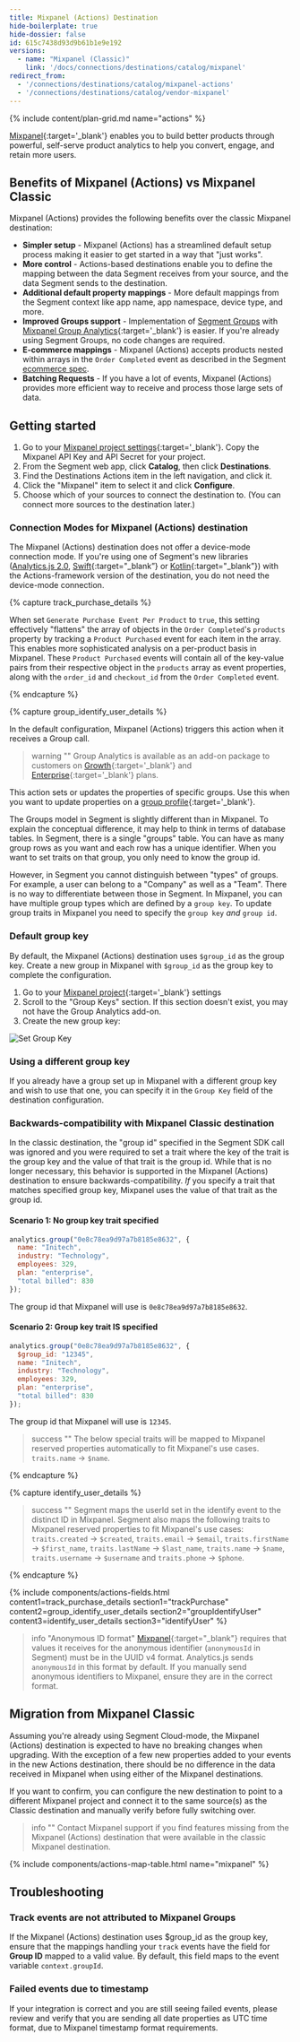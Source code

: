```yaml
---
title: Mixpanel (Actions) Destination
hide-boilerplate: true
hide-dossier: false
id: 615c7438d93d9b61b1e9e192
versions:
  - name: "Mixpanel (Classic)"
    link: '/docs/connections/destinations/catalog/mixpanel'
redirect_from:
  - '/connections/destinations/catalog/mixpanel-actions'
  - '/connections/destinations/catalog/vendor-mixpanel'
---
```

{% include content/plan-grid.md name="actions" %}


[Mixpanel](https://mixpanel.com/){:target='_blank'} enables you to build better products through powerful, self-serve product analytics to help you convert, engage, and retain more users.


## Benefits of Mixpanel (Actions) vs Mixpanel Classic

Mixpanel (Actions) provides the following benefits over the classic Mixpanel destination:
- **Simpler setup** - Mixpanel (Actions) has a streamlined default setup process making it easier to get started in a way that "just works".
- **More control** - Actions-based destinations enable you to define the mapping between the data Segment receives from your source, and the data Segment sends to the destination.
- **Additional default property mappings** - More default mappings from the Segment context like app name, app namespace, device type, and more.
- **Improved Groups support** - Implementation of [Segment Groups](/docs/connections/spec/group/) with [Mixpanel Group Analytics](https://help.mixpanel.com/hc/en-us/articles/360025333632-Group-Analytics){:target='_blank'} is easier. If you're already using Segment Groups, no code changes are required.
- **E-commerce mappings** - Mixpanel (Actions) accepts products nested within arrays in the `Order Completed` event as described in the Segment [ecommerce spec](/docs/connections/spec/ecommerce/v2/#order-completed).
- **Batching Requests** - If you have a lot of events, Mixpanel (Actions) provides more efficient way to receive and process those large sets of data.

## Getting started

1. Go to your [Mixpanel project settings](https://mixpanel.com/report/settings/#account/projects){:target='_blank'}. Copy the Mixpanel API Key and API Secret for your project.
2. From the Segment web app, click **Catalog**, then click **Destinations**.
3. Find the Destinations Actions item in the left navigation, and click it.
4. Click the "Mixpanel" item to select it and click **Configure**.
5. Choose which of your sources to connect the destination to. (You can connect more sources to the destination later.)

### Connection Modes for Mixpanel (Actions) destination

The Mixpanel (Actions) destination does not offer a device-mode connection mode. If you're using one of Segment's new libraries ([Analytics.js 2.0](/docs/connections/sources/catalog/libraries/website/javascript/), [Swift](https://github.com/segmentio/analytics-swift){:target="_blank”} or [Kotlin](https://github.com/segmentio/analytics-kotlin){:target="_blank”}) with the Actions-framework version of the destination, you do not need the device-mode connection.

{% capture track_purchase_details %}

When set `Generate Purchase Event Per Product` to `true`, this setting effectively "flattens" the array of objects in the `Order Completed`'s `products` property by tracking a `Product Purchased` event for each item in the array. This enables more sophisticated analysis on a per-product basis in Mixpanel. These `Product Purchased` events will contain all of the key-value pairs from their respective object in the `products` array as event properties, along with the `order_id` and `checkout_id` from the `Order Completed` event.

{% endcapture %}



{% capture group_identify_user_details %}


In the default configuration, Mixpanel (Actions) triggers this action when it receives a Group call.

> warning ""
> Group Analytics is available as an add-on package to customers on [Growth](https://mixpanel.com/pricing/){:target='_blank'} and [Enterprise](https://mixpanel.com/pricing/){:target='_blank'} plans.

This action sets or updates the properties of specific groups. Use this when you want to update properties on a [group profile](https://help.mixpanel.com/hc/en-us/articles/360025333632-Group-Analytics#group-profiles){:target='_blank'}.

The Groups model in Segment is slightly different than in Mixpanel. To explain the conceptual difference, it may help to think in terms of database tables. In Segment, there is a single "groups" table. You can have as many group rows as you want and each row has a unique identifier. When you want to set traits on that group, you only need to know the group id.

However, in Segment you cannot distinguish between "types" of groups. For example, a user can belong to a "Company" as well as a "Team". There is no way to differentiate between those in Segment. In Mixpanel, you can have multiple group types which are defined by a `group key`. To update group traits in Mixpanel you need to specify the `group key` *and* `group id`.

### Default group key
By default, the Mixpanel (Actions) destination uses `$group_id` as the group key. Create a new group in Mixpanel with `$group_id` as the group key to complete the configuration.

1. Go to your [Mixpanel project](https://mixpanel.com/report){:target='_blank'} settings
2. Scroll to the "Group Keys" section. If this section doesn't exist, you may not have the Group Analytics add-on.
3. Create the new group key:

![Set Group Key](./images/set-group-key.gif)

### Using a different group key
If you already have a group set up in Mixpanel with a different group key and wish to use that one, you can specify it in the `Group Key` field of the destination configuration.

### Backwards-compatibility with Mixpanel Classic destination
In the classic destination, the "group id" specified in the Segment SDK call was ignored and you were required to set a trait where the key of the trait is the group key and the value of that trait is the group id. While that is no longer necessary, this behavior is supported in the Mixpanel (Actions) destination to ensure backwards-compatibility. *If* you specify a trait that matches specified group key, Mixpanel uses the value of that trait as the group id.

#### Scenario 1: No group key trait specified
```js
analytics.group("0e8c78ea9d97a7b8185e8632", {
  name: "Initech",
  industry: "Technology",
  employees: 329,
  plan: "enterprise",
  "total billed": 830
});
```
The group id that Mixpanel will use is `0e8c78ea9d97a7b8185e8632`.

#### Scenario 2: Group key trait IS specified
```js
analytics.group("0e8c78ea9d97a7b8185e8632", {
  $group_id: "12345",
  name: "Initech",
  industry: "Technology",
  employees: 329,
  plan: "enterprise",
  "total billed": 830
});
```
The group id that Mixpanel will use is `12345`.

> success ""
> The below special traits will be mapped to Mixpanel reserved properties automatically to fit Mixpanel's use cases. `traits.name` -> `$name`.

{% endcapture %}

{% capture identify_user_details %}
> success ""
> Segment maps the userId set in the identify event to the distinct ID in Mixpanel. Segment also maps the following traits to Mixpanel reserved properties to fit Mixpanel's use cases: `traits.created` -> `$created`, `traits.email` -> `$email`, `traits.firstName` -> `$first_name`, `traits.lastName` -> `$last_name`, `traits.name` -> `$name`, `traits.username` -> `$username` and `traits.phone` -> `$phone`.

{% endcapture %}

{% include components/actions-fields.html content1=track_purchase_details section1="trackPurchase" content2=group_identify_user_details section2="groupIdentifyUser" content3=identify_user_details section3="identifyUser" %}

> info "Anonymous ID format"
> [Mixpanel](https://developer.mixpanel.com/reference/create-identity#create-identity){:target="_blank"} requires that values it receives for the anonymous identifier (`anonymousId` in Segment) must be in the UUID v4 format. Analytics.js sends `anonymousId` in this format by default. If you manually send anonymous identifiers to Mixpanel, ensure they are in the correct format.

## Migration from Mixpanel Classic

Assuming you're already using Segment Cloud-mode, the Mixpanel (Actions) destination is expected to have no breaking changes when upgrading. With the exception of a few new properties added to your events in the new Actions destination, there should be no difference in the data received in Mixpanel when using either of the Mixpanel destinations.

If you want to confirm, you can configure the new destination to point to a different Mixpanel project and connect it to the same source(s) as the Classic destination and manually verify before fully switching over.

> info ""
> Contact Mixpanel support if you find features missing from the Mixpanel (Actions) destination that were available in the classic Mixpanel destination.

{% include components/actions-map-table.html name="mixpanel" %}

## Troubleshooting

### Track events are not attributed to Mixpanel Groups

If the Mixpanel (Actions) destination uses $group_id as the group key, ensure that the mappings handling your `track` events have the field for **Group ID** mapped to a valid value. By default, this field maps to the event variable `context.groupId`.

### Failed events due to timestamp

If your integration is correct and you are still seeing failed events, please review and verify that you are sending all date properties as UTC time format, due to Mixpanel timestamp format requirements. 
